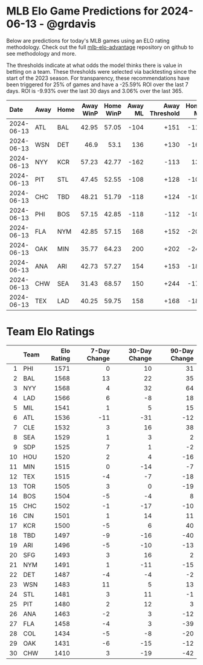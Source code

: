 # MLB Elo Game Predictions for 2024-06-13 - @grdavis
Below are predictions for today's MLB games using an ELO rating methodology. Check out the full [mlb-elo-advantage](https://github.com/grdavis/mlb-elo-advantage) repository on github to see methodology and more.

The thresholds indicate at what odds the model thinks there is value in betting on a team. These thresholds were selected via backtesting since the start of the 2023 season. For transparency, these recommendations have been triggered for 25% of games and have a -25.59% ROI over the last 7 days. ROI is -9.93% over the last 30 days and 3.06% over the last 365.

| Date       | Away   | Home   |   Away WinP |   Home WinP |   Away ML |   Away Threshold |   Home ML |   Home Threshold |
|:-----------|:-------|:-------|------------:|------------:|----------:|-----------------:|----------:|-----------------:|
| 2024-06-13 | ATL    | BAL    |       42.95 |       57.05 |      -104 |             +151 |      -112 |             -112 |
| 2024-06-13 | WSN    | DET    |       46.9  |       53.1  |       136 |             +130 |      -162 |             +103 |
| 2024-06-13 | NYY    | KCR    |       57.23 |       42.77 |      -162 |             -113 |       136 |             +153 |
| 2024-06-13 | PIT    | STL    |       47.45 |       52.55 |      -108 |             +128 |      -108 |             +106 |
| 2024-06-13 | CHC    | TBD    |       48.21 |       51.79 |      -118 |             +124 |      -100 |             +109 |
| 2024-06-13 | PHI    | BOS    |       57.15 |       42.85 |      -118 |             -112 |      -100 |             +152 |
| 2024-06-13 | FLA    | NYM    |       42.85 |       57.15 |       168 |             +152 |      -200 |             -112 |
| 2024-06-13 | OAK    | MIN    |       35.77 |       64.23 |       200 |             +202 |      -245 |             -147 |
| 2024-06-13 | ANA    | ARI    |       42.73 |       57.27 |       154 |             +153 |      -184 |             -113 |
| 2024-06-13 | CHW    | SEA    |       31.43 |       68.57 |       150 |             +244 |      -178 |             -174 |
| 2024-06-13 | TEX    | LAD    |       40.25 |       59.75 |       158 |             +168 |      -188 |             -124 |

# Team Elo Ratings
|    | Team   |   Elo Rating |   7-Day Change |   30-Day Change |   90-Day Change |
|---:|:-------|-------------:|---------------:|----------------:|----------------:|
|  1 | PHI    |         1571 |              0 |              10 |              31 |
|  2 | BAL    |         1568 |             13 |              22 |              35 |
|  3 | NYY    |         1568 |              4 |              32 |              64 |
|  4 | LAD    |         1566 |              6 |              -8 |              18 |
|  5 | MIL    |         1541 |              1 |               5 |              15 |
|  6 | ATL    |         1536 |            -11 |             -31 |             -12 |
|  7 | CLE    |         1532 |              3 |              16 |              38 |
|  8 | SEA    |         1529 |              1 |               3 |               2 |
|  9 | SDP    |         1525 |              7 |               1 |              -2 |
| 10 | HOU    |         1520 |              2 |               4 |             -16 |
| 11 | MIN    |         1515 |              0 |             -14 |              -7 |
| 12 | TEX    |         1515 |             -4 |              -7 |             -18 |
| 13 | TOR    |         1505 |              3 |               0 |             -19 |
| 14 | BOS    |         1504 |             -5 |              -4 |               8 |
| 15 | CHC    |         1502 |             -1 |             -17 |             -10 |
| 16 | CIN    |         1501 |              1 |              14 |              11 |
| 17 | KCR    |         1500 |             -5 |               6 |              40 |
| 18 | TBD    |         1497 |             -9 |             -16 |             -40 |
| 19 | ARI    |         1496 |             -5 |             -10 |             -13 |
| 20 | SFG    |         1493 |              3 |              16 |               2 |
| 21 | NYM    |         1491 |              1 |             -11 |             -15 |
| 22 | DET    |         1487 |             -4 |              -4 |              -2 |
| 23 | WSN    |         1483 |             11 |               5 |              13 |
| 24 | STL    |         1481 |              3 |              11 |              -1 |
| 25 | PIT    |         1480 |              2 |              12 |               3 |
| 26 | ANA    |         1463 |             -2 |               3 |             -12 |
| 27 | FLA    |         1458 |             -4 |               3 |             -39 |
| 28 | COL    |         1434 |             -5 |              -8 |             -20 |
| 29 | OAK    |         1431 |             -6 |             -15 |             -12 |
| 30 | CHW    |         1410 |              3 |             -19 |             -42 |